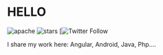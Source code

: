 # HELLO

![apache](https://badgen.now.sh/badge/license/Apache-2.0/blue)
![stars](https://badgen.now.sh/badge/stars/★★★★☆)
[![Twitter Follow](https://twitter.com/pegaltier)

I share my work here: Angular, Android, Java, Php....